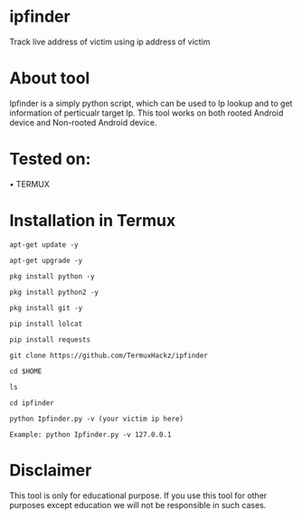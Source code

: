 # ipfinder
Track live address of victim using ip address of victim

# About tool
Ipfinder is a simply python script, which can be used to Ip lookup and to get information of perticualr target Ip. This tool works on both rooted Android device and Non-rooted Android device.

# Tested on:
• TERMUX

# Installation in Termux

```
apt-get update -y

apt-get upgrade -y

pkg install python -y

pkg install python2 -y

pkg install git -y

pip install lolcat

pip install requests

git clone https://github.com/TermuxHackz/ipfinder

cd $HOME

ls

cd ipfinder

python Ipfinder.py -v (your victim ip here)

Example: python Ipfinder.py -v 127.0.0.1
```
# Disclaimer
This tool is only for educational purpose. If you use this tool for other purposes except education we will not be responsible in such cases.
